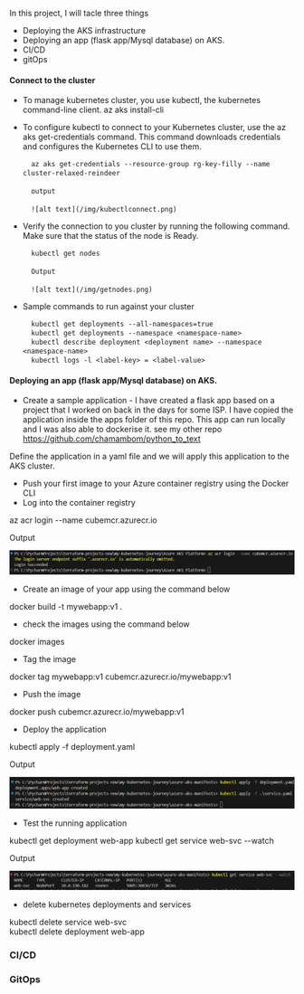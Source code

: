 In this project, I will tacle three things 

- Deploying the AKS infrastructure 
- Deploying an app (flask app/Mysql database) on AKS.
- CI/CD 
- gitOps


#### Connect to the cluster 

- To manage kubernetes cluster, you use kubectl, the kubernetes command-line client. 
        az aks install-cli

- To configure kubectl to connect to your Kubernetes cluster, use the az aks get-credentials command. This command downloads credentials and configures the Kubernetes CLI to use them.

        az aks get-credentials --resource-group rg-key-filly --name cluster-relaxed-reindeer

        output

        ![alt text](/img/kubectlconnect.png)

- Verify the connection to you cluster by running the following command. Make sure that the status of the node is Ready.

        kubectl get nodes

        Output 

        ![alt text](/img/getnodes.png)

- Sample commands to run against your cluster 

        kubectl get deployments --all-namespaces=true
        kubectl get deployments --namespace <namespace-name>
        kubectl describe deployment <deployment name> --namespace <namespace-name>
        kubectl logs -l <label-key> = <label-value>

#### Deploying an app (flask app/Mysql database) on AKS.

- Create a sample application - I have created a flask app based on a project that I worked on back in the days for some ISP. I have copied the application inside the apps folder of this repo. This app can run locally and I was also able to dockerise it. see my other repo https://github.com/chamambom/python_to_text 

Define the application in a yaml file and we will apply this application to the AKS cluster.

- Push your first image to your Azure container registry using the Docker CLI
- Log into the container registry 

az acr login --name cubemcr.azurecr.io

Output 

![alt text](/img/logintocr.png)

- Create an image of your app using the command below 

docker build -t mywebapp:v1 .

- check the images using the command below 

docker images

- Tag the image 

docker tag mywebapp:v1 cubemcr.azurecr.io/mywebapp:v1

- Push the image

docker push cubemcr.azurecr.io/mywebapp:v1

- Deploy the application

kubectl apply -f deployment.yaml

Output 

![alt text](/img/deploy.png)

- Test the running application

kubectl get deployment web-app 
kubectl get service web-svc  --watch

Output 

![alt text](/img/delete.png)

- delete kubernetes deployments and services

kubectl delete  service  web-svc  
kubectl delete  deployment   web-app



### CI/CD

### GitOps